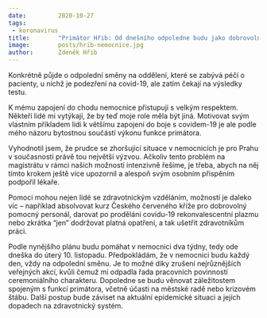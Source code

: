 ```yaml
---
date:         2020-10-27
tags:         
 - koronavirus
title:        "Primátor Hřib: Od dnešního odpoledne budu jako dobrovolník pomáhat zkušenějším lékařům ve Fakultní nemocnici Královské Vinohrady"
image: 	      posts/hrib-nemocnice.jpg
author:       Zdeněk Hřib
---
```


Konkrétně půjde o odpolední směny na oddělení, které se zabývá péčí o pacienty, u nichž je podezření na covid-19, ale zatím čekají na výsledky testu.

K mému zapojení do chodu nemocnice přistupuji s velkým respektem. Někteří lidé mi vytýkají, že by teď moje role měla být jiná. Motivovat svým vlastním příkladem lidi k většímu zapojení do boje s covidem-19 je ale podle mého názoru bytostnou součástí výkonu funkce primátora.

Vyhodnotil jsem, že prudce se zhoršující situace v nemocnicích je pro Prahu v současnosti právě tou největší výzvou. Ačkoliv tento problém na magistrátu v rámci našich možností intenzivně řešíme, je třeba, abych na něj tímto krokem ještě více upozornil a alespoň svým osobním přispěním podpořil lékaře.

Pomoci mohou nejen lidé se zdravotnickým vzděláním, možností je daleko víc – například absolvovat kurz Českého červeného kříže pro dobrovolný pomocný personál, darovat po prodělání covidu-19 rekonvalescentní plazmu nebo zkrátka “jen” dodržovat platná opatření, a tak ušetřit zdravotníkům práci.

Podle nynějšího plánu budu pomáhat v nemocnici dva týdny, tedy ode dneška do úterý 10. listopadu. Předpokládám, že v nemocnici budu každý den, vždy na odpolední směnu. Je to možné díky zrušení nejrůznějších veřejných akcí, kvůli čemuž mi odpadla řada pracovních povinností ceremoniálního charakteru. Dopoledne se budu věnovat záležitostem spojeným s funkcí primátora, včetně účasti na městské radě nebo krizovém štábu. Další postup bude záviset na aktuální epidemické situaci a jejích dopadech na zdravotnický systém.
